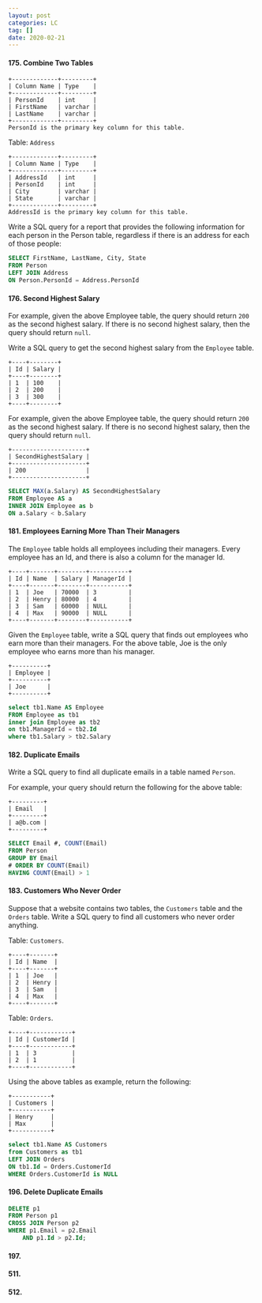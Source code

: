 ```yaml
---
layout: post
categories: LC
tag: []
date: 2020-02-21
---
```




#### 175. Combine Two Tables

```
+-------------+---------+
| Column Name | Type    |
+-------------+---------+
| PersonId    | int     |
| FirstName   | varchar |
| LastName    | varchar |
+-------------+---------+
PersonId is the primary key column for this table.
```

Table: `Address`

```
+-------------+---------+
| Column Name | Type    |
+-------------+---------+
| AddressId   | int     |
| PersonId    | int     |
| City        | varchar |
| State       | varchar |
+-------------+---------+
AddressId is the primary key column for this table.
```

Write a SQL query for a report that provides the following information for each person in the Person table, regardless if there is an address for each of those people:

```SQL
SELECT FirstName, LastName, City, State
FROM Person 
LEFT JOIN Address
ON Person.PersonId = Address.PersonId
```



#### 176. Second Highest Salary

For example, given the above Employee table, the query should return `200` as the second highest salary. If there is no second highest salary, then the query should return `null`.

Write a SQL query to get the second highest salary from the `Employee` table.

```
+----+--------+
| Id | Salary |
+----+--------+
| 1  | 100    |
| 2  | 200    |
| 3  | 300    |
+----+--------+
```

For example, given the above Employee table, the query should return `200` as the second highest salary. If there is no second highest salary, then the query should return `null`.

```
+---------------------+
| SecondHighestSalary |
+---------------------+
| 200                 |
+---------------------+
```

```SQL
SELECT MAX(a.Salary) AS SecondHighestSalary
FROM Employee AS a
INNER JOIN Employee as b
ON a.Salary < b.Salary
```



#### 181. Employees Earning More Than Their Managers

The `Employee` table holds all employees including their managers. Every employee has an Id, and there is also a column for the manager Id.

```
+----+-------+--------+-----------+
| Id | Name  | Salary | ManagerId |
+----+-------+--------+-----------+
| 1  | Joe   | 70000  | 3         |
| 2  | Henry | 80000  | 4         |
| 3  | Sam   | 60000  | NULL      |
| 4  | Max   | 90000  | NULL      |
+----+-------+--------+-----------+
```

Given the `Employee` table, write a SQL query that finds out employees who earn more than their managers. For the above table, Joe is the only employee who earns more than his manager.

```
+----------+
| Employee |
+----------+
| Joe      |
+----------+
```

```sql
select tb1.Name AS Employee
FROM Employee as tb1
inner join Employee as tb2
on tb1.ManagerId = tb2.Id
where tb1.Salary > tb2.Salary
```



#### 182. Duplicate Emails

Write a SQL query to find all duplicate emails in a table named `Person`.

For example, your query should return the following for the above table:

```
+---------+
| Email   |
+---------+
| a@b.com |
+---------+
```

```SQL
SELECT Email #, COUNT(Email)
FROM Person
GROUP BY Email
# ORDER BY COUNT(Email)
HAVING COUNT(Email) > 1
```



#### 183. Customers Who Never Order

Suppose that a website contains two tables, the `Customers` table and the `Orders` table. Write a SQL query to find all customers who never order anything.

Table: `Customers`.

```
+----+-------+
| Id | Name  |
+----+-------+
| 1  | Joe   |
| 2  | Henry |
| 3  | Sam   |
| 4  | Max   |
+----+-------+
```

Table: `Orders`.

```
+----+------------+
| Id | CustomerId |
+----+------------+
| 1  | 3          |
| 2  | 1          |
+----+------------+
```

Using the above tables as example, return the following:

```
+-----------+
| Customers |
+-----------+
| Henry     |
| Max       |
+-----------+
```

```SQL
select tb1.Name AS Customers
from Customers as tb1
LEFT JOIN Orders 
ON tb1.Id = Orders.CustomerId
WHERE Orders.CustomerId is NULL
```



#### 196. Delete Duplicate Emails

```sql
DELETE p1
FROM Person p1
CROSS JOIN Person p2
WHERE p1.Email = p2.Email
	AND p1.Id > p2.Id;
```



#### 197.



#### 511.



#### 512.